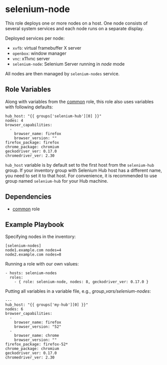 selenium-node
=============

This role deploys one or more nodes on a host.
One node consists of several system services and
each node runs on a separate display.

Deployed services per node:
- `xvfb`: virtual framebuffer X server
- `openbox`: window manager
- `vnc`: x11vnc server
- `selenium-node`: Selenium Server running in _node_ mode

All nodes are then managed by `selenium-nodes` service.

Role Variables
--------------

Along with variables from the [common](../common/README.md) role,
this role also uses variables with following defaults:

    hub_host: "{{ groups['selenium-hub'][0] }}"
    nodes: 4
    browser_capabilities:
      -
        browser_name: firefox
        browser_version: ""
    firefox_package: firefox
    chrome_package: chromium
    geckodriver_ver: 0.17.0
    chromedriver_ver: 2.30

`hub_host` variable is by default set to the first host
from the `selenium-hub` group. If your inventory group
with Selenium Hub host has a different name, you need to set
it to that host.
For convenience, it is recommended to use
group named `selenium-hub` for your Hub machine.

Dependencies
------------

- [common](../common/README.md) role

Example Playbook
----------------

Specifying nodes in the inventory:

    [selenium-nodes]
    node1.example.com nodes=4
    node2.example.com nodes=8

Running a role with our own values:

    - hosts: selenium-nodes
      roles:
        - { role: selenium-node, nodes: 8, geckodriver_ver: 0.17.0 }

Putting all variables in a variable file, e.g.,
_group_vars/selenium-nodes_:

    ---
    hub_host: "{{ groups['my-hub'][0] }}"
    nodes: 6
    browser_capabilities:
      -
        browser_name: firefox
        browser_version: "52"
      -
        browser_name: chrome
        browser_version: ""
    firefox_package: firefox-52*
    chrome_package: chromium
    geckodriver_ver: 0.17.0
    chromedriver_ver: 2.30
